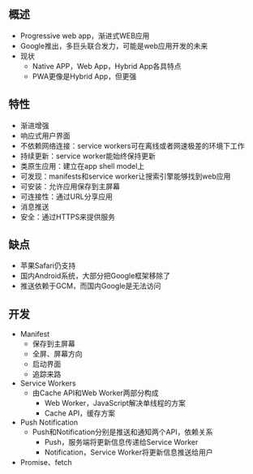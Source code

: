 ## 概述
- Progressive web app，渐进式WEB应用
- Google推出，多巨头联合发力，可能是web应用开发的未来
- 现状
    - Native APP，Web App，Hybrid App各具特点
    - PWA更像是Hybrid App，但更强

## 特性
- 渐进增强
- 响应式用户界面
- 不依赖网络连接：service workers可在离线或者网速极差的环境下工作
- 持续更新：service worker能始终保持更新
- 类原生应用：建立在app shell model上
- 可发现：manifests和service worker让搜索引擎能够找到web应用
- 可安装：允许应用保存到主屏幕
- 可连接性：通过URL分享应用
- 消息推送
- 安全：通过HTTPS来提供服务

## 缺点
- 苹果Safari仍支持
- 国内Android系统，大部分把Google框架移除了
- 推送依赖于GCM，而国内Google是无法访问

## 开发
- Manifest
    - 保存到主屏幕
    - 全屏、屏幕方向
    - 启动界面
    - 追踪来路
- Service Workers
    - 由Cache API和Web Worker两部分构成
        - Web Worker，JavaScript解决单线程的方案
        - Cache API，缓存方案
- Push Notification
    - Push和Notification分别是推送和通知两个API，依赖关系
        - Push，服务端将更新信息传递给Service Worker
        - Notification，Service Worker将更新信息推送给用户
- Promise、fetch
